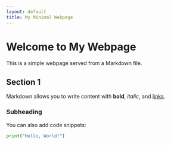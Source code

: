 ```yaml
---
layout: default
title: My Minimal Webpage
---
```


# Welcome to My Webpage

This is a simple webpage served from a Markdown file.

## Section 1
Markdown allows you to write content with **bold**, *italic*, and [links](https://example.com).

### Subheading
You can also add code snippets:

```python
print("Hello, World!")

